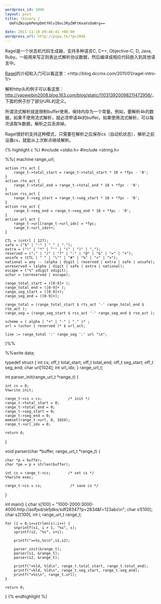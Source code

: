 ```yaml
--- 
wordpress_id: 1046
layout: post
title: !binary |
  UmFnZWzop6PmnpDmtYHlvI8oc3RyZWFtKeaVsOaNrg==

date: 2011-11-10 09:48:41 +08:00
wordpress_url: http://pipa.tk/?p=1046
---
```

Ragel是一个状态机代码生成器，支持多种语言C, C++, Objective-C, D, Java, Ruby。一般用来写正则表达式解析协议数据，然后编译成相应代码嵌入到其他语言中。

[Ragel](http://www.complang.org/ragel/")的介绍和入门可以看这里：<http://blog.dccmx.com/2011/01/ragel-intro-1/>

解析http头的例子可以看这里：<http://yaoweibin2008.blog.163.com/blog/static/110313920098211472956/>，下面的例子抄了部分URL的定义。

所谓流式解析就是限制buffer使用，保持内存为一个常量。例如，要解析4k的数据，如果不使用流式解析，就必须申请4k的buffer。如果使用流式解析，可以每次读取1k数据，解析之后丢弃掉。

Ragel很好的支持这种模式，只需要在解析之后保存cs（自动机状态），解析之前设置cs，就能从上次断点继续解析。

{% highlight c %}
#include <stdio.h>
#include <string.h>

%%{
    machine range_url;

    action rts_act {
        range_t->total_start = range_t->total_start * 10 + *fpc - '0';
    }
    action rte_act {
        range_t->total_end = range_t->total_end * 10 + *fpc - '0';
    }
    action rss_act {
        range_t->seg_start = range_t->seg_start * 10 + *fpc - '0';
    }
    action rse_act {
        range_t->seg_end = range_t->seg_end * 10 + *fpc - '0';
    }
    action url_act {
        range_t->url[range_t->url_idx] = *fpc;
        range_t->url_idx++;
    }

    CTL = (cntrl | 127);
    safe = ("$" | "-" | "_" | ".");
    extra = ("!" | "*" | "'" | "(" | ")" | ",");
    reserved = (";" | "/" | "?" | ":" | "@" | "&" | "=" | "+");
    unsafe = (CTL | " " | "\"" | "#" | "%" | "<" | ">");
    national = any -- (alpha | digit | reserved | extra | safe | unsafe);
    unreserved = (alpha | digit | safe | extra | national);
    escape = ("%" xdigit xdigit);
    uchar = (unreserved | escape);

    range_total_start = ([0-9]+ );
    range_total_end = ([0-9]+ );
    range_seg_start = ([0-9]+);
    range_seg_end = ([0-9]+);

    range_total = (range_total_start $ rts_act '-' range_total_end $ rte_act );
    range_seg = (range_seg_start $ rss_act '-' range_seg_end $ rse_act );

    scheme = ( alpha | "+" | "-" | "." )* ;
    url = (uchar | reserved )* $ url_act;

    line := range_total ':' range_seg ':' url "\n";
}%%

%%write data;

typedef struct {
    int    cs;
    off_t  total_start;
    off_t  total_end;
    off_t  seg_start;
    off_t  seg_end;
    char   url[1024];
    int    url_idx;
} range_url_t;

int parser_init(range_url_t *range_t) {

    int cs = 0;
    %%write init;

    range_t->cs = cs;            /* init */
    range_t->total_start = 0;
    range_t->total_end = 0;
    range_t->seg_start = 0;
    range_t->seg_end = 0;
    memset(range_t->url, 0, 1024);
    range_t->url_idx = 0;

    return 0;
}

void parser(char *buffer, range_url_t *range_t) {

    char *p = buffer;
    char *pe = p + strlen(buffer);

    int cs = range_t->cs;        /* set cs */
    %%write exec;

    range_t->cs = cs;             /* save cs */
}

int main() {
    char s[100] = "1000-2000:3000-4000:http://aslfjsd/skfjdks/sdf28347?p=2834&f=123abc\n";
    char s1[100];
    char s2[100];
    int i;
    range_url_t   range_t;

    for (i = 0;i<=strlen(s);i++) {
        snprintf(s1, i + 1, "%s", s);
        sprintf(s2, "%s", s+i);

        printf("==%s,%s\n",s1,s2);

        parser_init(&range_t);
        parser(s1, &range_t);
        parser(s2, &range_t);

        printf("=%ld, %ld\n", range_t.total_start, range_t.total_end);
        printf("=%ld, %ld\n", range_t.seg_start, range_t.seg_end);
        printf("=%s\n", range_t.url);
    }

    return 0;
}
{% endhighlight %}
